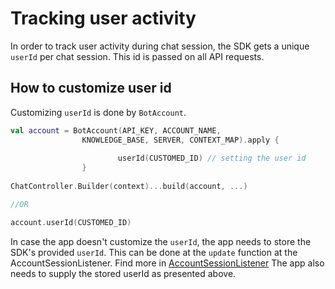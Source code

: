 # Tracking user activity
In order to track user activity during chat session, the SDK gets a unique `userId` per chat session. This id is passed on all API requests.

## How to customize user id

Customizing `userId` is done by `BotAccount`.
```kotlin
val account = BotAccount(API_KEY, ACCOUNT_NAME,
                KNOWLEDGE_BASE, SERVER, CONTEXT_MAP).apply {
                        
                        userId(CUSTOMED_ID) // setting the user id
                } 
                
ChatController.Builder(context)...build(account, ...)

//OR

account.userId(CUSTOMED_ID)
```

In case the app doesn't customize the `userId`, the app needs to store the SDK's provided `userId`.
This can be done at the `update` function at the AccountSessionListener.
Find more in [AccountSessionListener](./android-AccountInfoProvider.md)
The app also needs to supply the stored userId as presented above.
